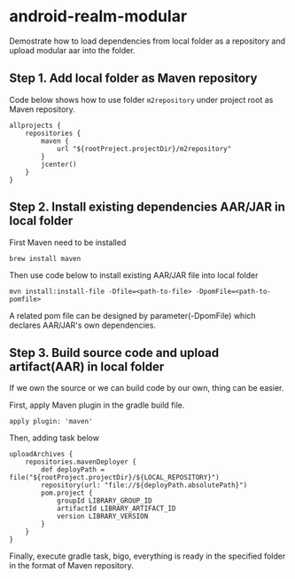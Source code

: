 # android-realm-modular
Demostrate how to load dependencies from local folder as a repository and upload modular aar into the folder.

## Step 1. Add local folder as Maven repository
Code below shows how to use folder `m2repository` under project root as Maven repository.
```
allprojects {
    repositories {
        maven {
            url "${rootProject.projectDir}/m2repository"
        }
        jcenter()
    }
}
```

## Step 2. Install existing dependencies AAR/JAR in local folder
First Maven need to be installed
```
brew install maven
```
Then use code below to install existing AAR/JAR file into local folder
```
mvn install:install-file -Dfile=<path-to-file> -DpomFile=<path-to-pomfile> 
```
A related pom file can be designed by parameter(-DpomFile) which declares AAR/JAR's own dependencies.

## Step 3. Build source code and upload artifact(AAR) in local folder
If we own the source or we can build code by our own, thing can be easier.

First, apply Maven plugin in the gradle build file.
```
apply plugin: 'maven'
```

Then, adding task below 
```
uploadArchives {
    repositories.mavenDeployer {
        def deployPath = file("${rootProject.projectDir}/${LOCAL_REPOSITORY}")
        repository(url: "file://${deployPath.absolutePath}")
        pom.project {
            groupId LIBRARY_GROUP_ID
            artifactId LIBRARY_ARTIFACT_ID
            version LIBRARY_VERSION
        }
    }
}
```

Finally, execute gradle task, bigo, everything is ready in the specified folder in the format of Maven repository.
